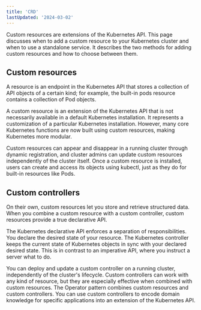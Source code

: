 ```yaml
---
title: 'CRD'
lastUpdated: '2024-03-02'
---
```


Custom resources are extensions of the Kubernetes API. This page discusses when to add a custom resource to your Kubernetes cluster and when to use a standalone service. It describes the two methods for adding custom resources and how to choose between them.

## Custom resources

A resource is an endpoint in the Kubernetes API that stores a collection of API objects of a certain kind; for example, the built-in pods resource contains a collection of Pod objects.

A custom resource is an extension of the Kubernetes API that is not necessarily available in a default Kubernetes installation. It represents a customization of a particular Kubernetes installation. However, many core Kubernetes functions are now built using custom resources, making Kubernetes more modular.

Custom resources can appear and disappear in a running cluster through dynamic registration, and cluster admins can update custom resources independently of the cluster itself. Once a custom resource is installed, users can create and access its objects using kubectl, just as they do for built-in resources like Pods.

## Custom controllers

On their own, custom resources let you store and retrieve structured data. When you combine a custom resource with a custom controller, custom resources provide a true declarative API.

The Kubernetes declarative API enforces a separation of responsibilities. You declare the desired state of your resource. The Kubernetes controller keeps the current state of Kubernetes objects in sync with your declared desired state. This is in contrast to an imperative API, where you instruct a server what to do.

You can deploy and update a custom controller on a running cluster, independently of the cluster's lifecycle. Custom controllers can work with any kind of resource, but they are especially effective when combined with custom resources. The Operator pattern combines custom resources and custom controllers. You can use custom controllers to encode domain knowledge for specific applications into an extension of the Kubernetes API.



